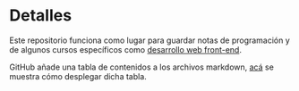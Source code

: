 # Detalles

Este repositorio funciona como lugar para guardar notas de programación y de algunos cursos específicos como [desarrollo web front-end](https://developer.mozilla.org/en-US/docs/Learn_web_development).

GitHub añade una tabla de contenidos a los archivos markdown, [acá](https://docs.github.com/es/get-started/writing-on-github/getting-started-with-writing-and-formatting-on-github/basic-writing-and-formatting-syntax#headings) se muestra cómo desplegar dicha tabla. 